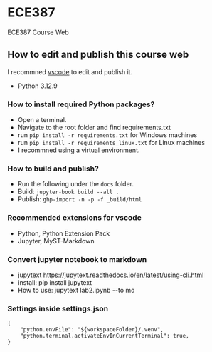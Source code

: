 # ECE387
ECE387 Course Web

## How to edit and publish this course web

I recommned [vscode](https://code.visualstudio.com/) to edit and publish it.

- Python 3.12.9

### How to install required Python packages? 
- Open a terminal.
- Navigate to the root folder and find requirements.txt
- run `pip install -r requirements.txt` for Windows machines
- run `pip install -r requirements_linux.txt` for Linux machines
- I recommned using a virtual environment.

### How to build and publish?
- Run the following under the `docs` folder.
- Build: `jupyter-book build --all .`  
- Publish: `ghp-import -n -p -f _build/html` 

### Recommended extensions for vscode
- Python, Python Extension Pack
- Jupyter, MyST-Markdown

### Convert jupyter notebook to markdown
- jupytext https://jupytext.readthedocs.io/en/latest/using-cli.html
- install: pip install jupytext
- How to use: jupytext lab2.ipynb --to md


### Settings inside settings.json
```
{
    "python.envFile": "${workspaceFolder}/.venv",
    "python.terminal.activateEnvInCurrentTerminal": true,
}
```